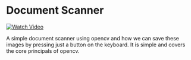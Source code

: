 # Document Scanner


[![Watch Video](https://github.com/murtazahassan/Document-Scanner/blob/master/Documnet%20Scanner.jpg)](https://youtu.be/ON_JubFRw8M)

A simple document scanner using opencv and how we can save these images by pressing just a button on the keyboard. It is simple and covers the core principals of opencv. 
